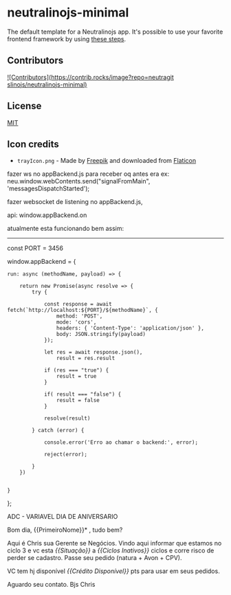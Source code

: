 # neutralinojs-minimal

The default template for a Neutralinojs app. It's possible to use your favorite frontend framework by using [these steps](https://neutralino.js.org/docs/getting-started/using-frontend-libraries).

## Contributors

[![Contributors](https://contrib.rocks/image?repo=neutragit slinojs/neutralinojs-minimal)](https://github.com/neutralinojs/neutralinojs-minimal/graphs/contributors)

## License

[MIT](LICENSE)

## Icon credits

- `trayIcon.png` - Made by [Freepik](https://www.freepik.com) and downloaded from [Flaticon](https://www.flaticon.com)


fazer ws no appBackend.js para receber oq antes era ex:        
     neu.window.webContents.send("signalFromMain", 'messagesDispatchStarted');



fazer websocket de listening no appBackend.js, 

api: window.appBackend.on 

atualmente esta funcionando bem assim:

-------------------------------------------

const PORT = 3456

window.appBackend = {
    
    run: async (methodName, payload) => {

        return new Promise(async resolve => {
            try {

                const response = await fetch(`http://localhost:${PORT}/${methodName}`, {
                    method: 'POST',
                    mode: 'cors',
                    headers: { 'Content-Type': 'application/json' },
                    body: JSON.stringify(payload)
                });
                
                let res = await response.json(),
                    result = res.result
                
                if (res === "true") {
                    result = true
                }
                
                if( result === "false") {
                    result = false
                }
                
                resolve(result)
    
            } catch (error) {

                console.error('Erro ao chamar o backend:', error);
                
                reject(error);

            }
        })
        

    }
};


ADC - VARIAVEL DIA DE ANIVERSARIO

Bom dia, {{PrimeiroNome}}* , tudo bem?

Aqui é Chris sua Gerente se Negócios. Vindo aqui informar que estamos no ciclo 3 e vc esta *{{Situação}}*  a  *{{Ciclos Inativos}}* ciclos e corre risco de perder se cadastro. Passe seu pedido (natura  + Avon + CPV).

VC tem hj disponível *{{Crédito Disponível}}* pts para usar em seus pedidos.

Aguardo seu contato. Bjs Chris